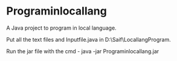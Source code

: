 # Programinlocallang
A Java project to program in local language.

Put all the text files and Inputfile.java in D:\Saif\LocallangProgram.

Run the jar file with the cmd - java -jar Programinlocallang.jar 

